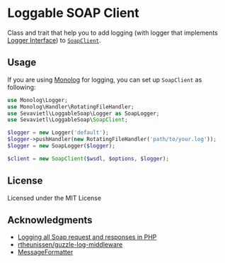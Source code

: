Loggable SOAP Client
====================

Class and trait that help you to add logging (with logger that implements [Logger Interface](https://www.php-fig.org/psr/psr-3/)) to [`SoapClient`](http://php.net/manual/en/class.soapclient.php).

Usage
-----

If you are using [Monolog](https://github.com/Seldaek/monolog) for logging, you can set up `SoapClient` as following:

```php
use Monolog\Logger;
use Monolog\Handler\RotatingFileHandler;
use Sevavietl\LoggableSoap\Logger as SoapLogger;
use Sevavietl\LoggableSoap\SoapClient;

$logger = new Logger('default');
$logger->pushHandler(new RotatingFileHandler('path/to/your.log'));
$logger = new SoapLogger($logger);

$client = new SoapClient($wsdl, $options, $logger);
```

License
-------

Licensed under the MIT License

Acknowledgments
---------------

- [Logging all Soap request and responses in PHP](https://stackoverflow.com/questions/1729345/logging-all-soap-request-and-responses-in-php/1729614)
- [rtheunissen/guzzle-log-middleware](https://github.com/rtheunissen/guzzle-log-middleware)
- [MessageFormatter](https://github.com/guzzle/guzzle/blob/master/src/MessageFormatter.php)

